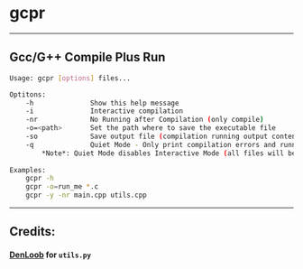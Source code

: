 # gcpr

---

## Gcc/G++ Compile Plus Run

```bash
Usage: gcpr [options] files...

Optitons:
    -h              Show this help message
    -i              Interactive compilation
    -nr             No Running after Compilation (only compile)
    -o=<path>       Set the path where to save the executable file
    -so             Save output file (compilation running output contents, default: 'output.txt')
    -q              Quiet Mode - Only print compilation errors and running output contents (no gcpr text)
        *Note*: Quiet Mode disables Interactive Mode (all files will be approved)
    
Examples:
    gcpr -h
    gcpr -o=run_me *.c
    gcpr -y -nr main.cpp utils.cpp
```

---
## Credits:
#### [DenLoob](https://github.com/Denloob) for `utils.py`
